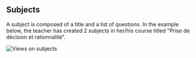 ## Subjects

A subject is composed of a title and a list of questions. In the example below, the teacher has created 2 subjects in her/his course
titled "Prise de décision et rationnalité".

![Views on subjects](/images/key_concepts/subjects.png)
